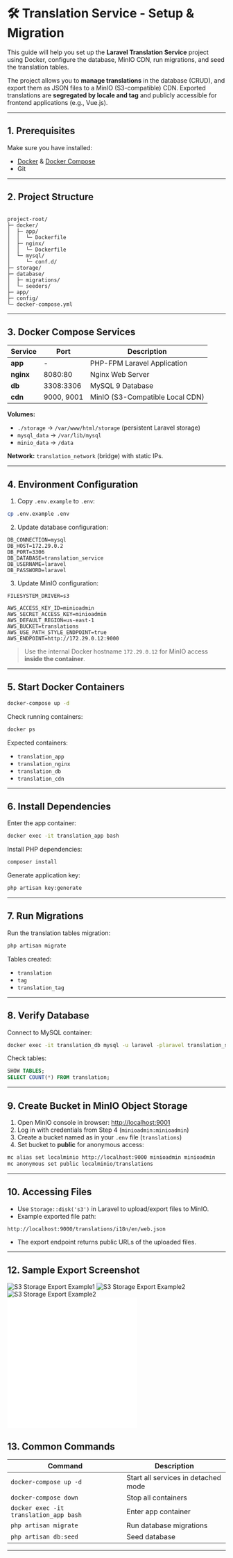# 🛠 Translation Service - Setup & Migration

This guide will help you set up the **Laravel Translation Service** project using Docker, configure the database, MinIO CDN, run migrations, and seed the translation tables.  

The project allows you to **manage translations** in the database (CRUD), and export them as JSON files to a MinIO (S3-compatible) CDN. Exported translations are **segregated by locale and tag** and publicly accessible for frontend applications (e.g., Vue.js).

---

## 1. Prerequisites

Make sure you have installed:

- [Docker](https://docs.docker.com/get-docker/) & [Docker Compose](https://docs.docker.com/compose/install/)
- Git

---

## 2. Project Structure

```

project-root/
├─ docker/
│  ├─ app/
│  │  └─ Dockerfile
│  ├─ nginx/
│  │  └─ Dockerfile
│  └─ mysql/
│     └─ conf.d/
├─ storage/
├─ database/
│  ├─ migrations/
│  └─ seeders/
├─ app/
├─ config/
└─ docker-compose.yml

````

---

## 3. Docker Compose Services

| Service | Port        | Description                        |
|---------|------------|------------------------------------|
| **app**   | -          | PHP-FPM Laravel Application       |
| **nginx** | 8080:80    | Nginx Web Server                  |
| **db**    | 3308:3306  | MySQL 9 Database                  |
| **cdn**   | 9000, 9001 | MinIO (S3-Compatible Local CDN)  |

**Volumes:**

- `./storage` → `/var/www/html/storage` (persistent Laravel storage)
- `mysql_data` → `/var/lib/mysql`
- `minio_data` → `/data`

**Network:** `translation_network` (bridge) with static IPs.

---

## 4. Environment Configuration

1. Copy `.env.example` to `.env`:

```bash
cp .env.example .env
````

2. Update database configuration:

```dotenv
DB_CONNECTION=mysql
DB_HOST=172.29.0.2
DB_PORT=3306
DB_DATABASE=translation_service
DB_USERNAME=laravel
DB_PASSWORD=laravel
```

3. Update MinIO configuration:

```dotenv
FILESYSTEM_DRIVER=s3

AWS_ACCESS_KEY_ID=minioadmin
AWS_SECRET_ACCESS_KEY=minioadmin
AWS_DEFAULT_REGION=us-east-1
AWS_BUCKET=translations
AWS_USE_PATH_STYLE_ENDPOINT=true
AWS_ENDPOINT=http://172.29.0.12:9000
```

> Use the internal Docker hostname `172.29.0.12` for MinIO access **inside the container**.

---

## 5. Start Docker Containers

```bash
docker-compose up -d
```

Check running containers:

```bash
docker ps
```

Expected containers:

* `translation_app`
* `translation_nginx`
* `translation_db`
* `translation_cdn`

---

## 6. Install Dependencies

Enter the app container:

```bash
docker exec -it translation_app bash
```

Install PHP dependencies:

```bash
composer install
```

Generate application key:

```bash
php artisan key:generate
```

---

## 7. Run Migrations

Run the translation tables migration:

```bash
php artisan migrate
```

Tables created:

* `translation`
* `tag`
* `translation_tag`

---

## 8. Verify Database

Connect to MySQL container:

```bash
docker exec -it translation_db mysql -u laravel -plaravel translation_service
```

Check tables:

```sql
SHOW TABLES;
SELECT COUNT(*) FROM translation;
```

---

## 9. Create Bucket in MinIO Object Storage

1. Open MinIO console in browser: [http://localhost:9001](http://localhost:9001)
2. Log in with credentials from Step 4 (`minioadmin:minioadmin`)
3. Create a bucket named as in your `.env` file (`translations`)
4. Set bucket to **public** for anonymous access:

```bash
mc alias set localminio http://localhost:9000 minioadmin minioadmin
mc anonymous set public localminio/translations
```

---

## 10. Accessing Files

* Use `Storage::disk('s3')` in Laravel to upload/export files to MinIO.
* Example exported file path:

```
http://localhost:9000/translations/i18n/en/web.json
```

* The export endpoint returns public URLs of the uploaded files.

---

## 12. Sample Export Screenshot

![S3 Storage Export Example1](storage/S3-Storage-1.png)
![S3 Storage Export Example2](storage/S3-Storage-2.png)
![S3 Storage Export Example2](storage/S3-Storage-3.png)
![Json Example 1 with Key Values](storage/mobile.json)
![Json Example 2 with Key Values](storage/admin.json)

## 13. Common Commands

| Command                                | Description                              |
| -------------------------------------- | ---------------------------------------- |
| `docker-compose up -d`                 | Start all services in detached mode      |
| `docker-compose down`                  | Stop all containers                      |
| `docker exec -it translation_app bash` | Enter app container                      |
| `php artisan migrate`                  | Run database migrations                  |
| `php artisan db:seed`                  | Seed database                            |

---
